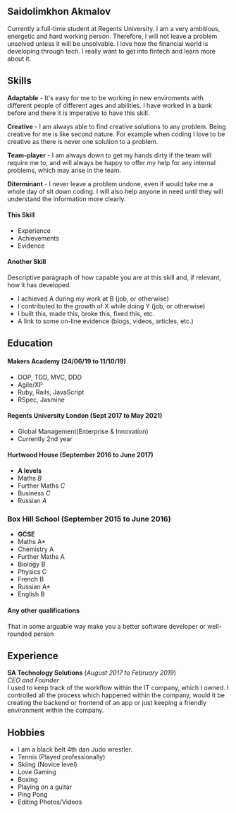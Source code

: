 ## Saidolimkhon Akmalov
Currently a full-time student at Regents University. I am a very ambitious, energetic and hard working person. Therefore, I will not leave a problem unsolved unless it will be unsolvable. I love how the financial world is developing through tech. I really want to get into fintech and learn more about it.


## Skills
**Adaptable** - It's easy for me to be working in new enviroments with different people of different ages and abilities. I have worked in a bank before and there it is imperative to have this skill.

**Creative** - I am always able to find creative solutions to any problem. Being creative for me is like second nature. For example when coding I love to be creative as there is never one solution to a problem.

**Team-player** - I am always down to get my hands dirty if the team will require me to, and will always be happy to offer my help for any internal problems, which may arise in the team.

**Diterminant** - I never leave a problem undone, even if would take me a whole day of sit down coding. I will also help anyone in need until they will understand the information more clearly.

#### This Skill

- Experience
- Achievements
- Evidence

#### Another Skill

Descriptive paragraph of how capable you are at this skill and, if relevant, how it has developed.

- I achieved A during my work at B (job, or otherwise)
- I contributed to the growth of X while doing Y (job, or otherwise)
- I built this, made this, broke this, fixed this, etc.
- A link to some on-line evidence (blogs, videos, articles, etc.)

## Education

#### Makers Academy (24/06/19 to 11/10/19)

- OOP, TDD, MVC, DDD
- Agile/XP
- Ruby, Rails, JavaScript
- RSpec, Jasmine

#### Regents University London (Sept 2017 to May 2021)

- Global Management(Enterprise & Innovation)
- Currently 2nd year


#### Hurtwood House (September 2016 to June 2017)
- **A levels**
- Maths *B*
- Further Maths *C*
- Business *C*
- Russian *A*

### Box Hill School (September 2015 to June 2016)
- **GCSE**
- Maths A* 
- Chemistry A
- Further Maths A
- Biology B
- Physics C
- French B
- Russian A*
- English B

#### Any other qualifications

That in some arguable way make you a better software developer or well-rounded person

## Experience

**SA Technology Solutions** (*August 2017 to February 2019*)    
*CEO and Founder*  
I used to keep track of the workflow within the IT company, which I owned. I controlled all the process which happened within the company, would it be creating the backend or frontend of an app or just keeping a friendly environment within the company.


## Hobbies

- I am a black belt 4th dan Judo wrestler.
- Tennis (Played professionally)
- Skiing (Novice level)
- Love Gaming 
- Boxing 
- Playing on a guitar
- Ping Pong
- Editing Photos/Videos